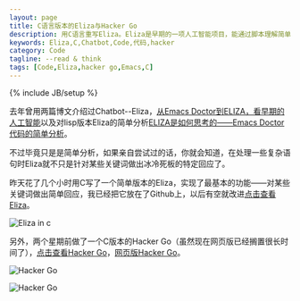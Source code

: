 ```yaml
---
layout: page
title: C语言版本的Eliza与Hacker Go
description: 用C语言重写Eliza。Eliza是早期的一项人工智能项目，能通过脚本理解简单的自然语言，并能产生类似人类的互动。
keywords: Eliza,C,Chatbot,Code,代码,hacker
category: Code
tagline: --read & think
tags: [Code,Eliza,hacker go,Emacs,C]
---
```

{% include JB/setup %}

去年曾用两篇博文介绍过Chatbot--Eliza，[从Emacs Doctor到ELIZA，看早期的人工智能](http://jackiekuo.com/code/2013/12/01/eliza-and-the-earliest-ai/)以及对lisp版本Eliza的简单分析[ELIZA是如何思考的——Emacs Doctor代码的简单分析](http://jackiekuo.com/code/2013/12/01/how-eliza-works/)。

不过毕竟只是是简单分析，如果亲自尝试过的话，你就会知道，在处理一些复杂语句时Eliza就不只是针对某些关键词做出冰冷死板的特定回应了。

昨天花了几个小时用C写了一个简单版本的Eliza，实现了最基本的功能——对某些关键词做出简单回应，我已经把它放在了Github上，以后有空就改进[点击查看Eliza](https://github.com/Jing0/Eliza)。

![Eliza in c](http://pic.yupoo.com/jok3r/DG01itX7/medish.jpg)

另外，两个星期前做了一个C版本的Hacker Go（虽然现在网页版已经搁置很长时间了），[点击查看Hacker Go](https://github.com/Jing0/C_Program_Design_E4/tree/master/Hacker%20go)，[网页版Hacker Go](http://web-terminal.qiniudn.com/)。

![Hacker Go](http://pic.yupoo.com/jok3r/DG01kQRr/medish.jpg)

![Hacker Go](http://pic.yupoo.com/jok3r/DG01jQAK/medish.jpg)